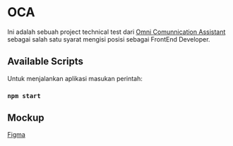 # OCA

Ini adalah sebuah project technical test dari [Omni Comunnication Assistant](https://ocaindonesia.co.id/) sebagai salah satu syarat mengisi posisi sebagai FrontEnd Developer.

## Available Scripts

Untuk menjalankan aplikasi masukan perintah:

### `npm start`

## Mockup

[Figma](https://www.figma.com/file/xJrxfX3bjO2aKUmzrV0PQ7/Untitled?node-id=0%3A1)
